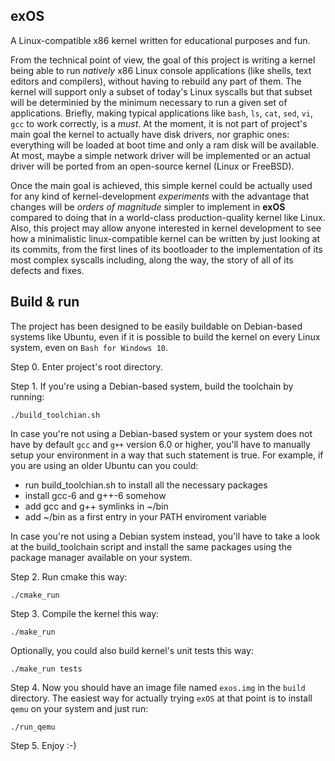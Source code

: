 exOS
------

A Linux-compatible x86 kernel written for educational purposes and fun.

From the technical point of view, the goal of this project is writing a kernel being able to run *natively* x86 Linux console applications (like shells, text editors and compilers), without having to rebuild any part of them. The kernel will support only a subset of today's Linux syscalls but that subset will be determinied by the minimum necessary to run a given set of applications. Briefly, making typical applications like `bash`, `ls`, `cat`, `sed`, `vi`, `gcc` to work correctly, is a *must*. At the moment, it is not part of project's main goal the kernel to actually have disk drivers, nor graphic ones: everything will be loaded at boot time and only a ram disk will be available. At most, maybe a simple network driver will be implemented or an actual driver will be ported from an open-source kernel (Linux or FreeBSD).

Once the main goal is achieved, this simple kernel could be actually used for any kind of kernel-development *experiments* with the advantage that changes will be *orders of magnitude* simpler to implement in **exOS** compared to doing that in a world-class production-quality kernel like Linux. Also, this project may allow anyone interested in kernel development to see how a minimalistic linux-compatible kernel can be written by just looking at its commits, from the first lines of its bootloader to the implementation of its most complex syscalls including, along the way, the story of all of its defects and fixes.


Build & run
------------

The project has been designed to be easily buildable on Debian-based systems like Ubuntu, even if it is possible to build the kernel on every Linux system, even on `Bash for Windows 10`.

Step 0. Enter project's root directory.

Step 1. If you're using a Debian-based system, build the toolchain by running:

    ./build_toolchian.sh

In case you're not using a Debian-based system or your system does not have by default `gcc` and `g++` version 6.0 or higher, you'll have to manually setup your environment in a way that such statement is true. For example, if you are using an older Ubuntu can you could:

  * run build_toolchian.sh to install all the necessary packages
  * install gcc-6 and g++-6 somehow
  * add gcc and g++ symlinks in ~/bin
  * add ~/bin as a first entry in your PATH enviroment variable

In case you're not using a Debian system instead, you'll have to take a look at the build_toolchain script and install the same packages using the package manager available on your system.

Step 2. Run cmake this way:

    ./cmake_run

Step 3. Compile the kernel this way:

    ./make_run

Optionally, you could also build kernel's unit tests this way:

    ./make_run tests

Step 4. Now you should have an image file named `exos.img` in the `build` directory.
The easiest way for actually trying `exOS` at that point is to install `qemu` on your system and just run:

    ./run_qemu

Step 5. Enjoy :-)









